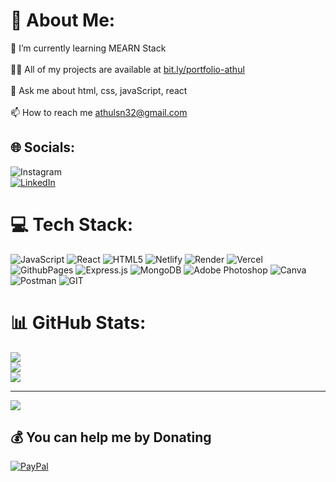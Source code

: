 # 💫 About Me:
🌱 I’m currently learning MEARN Stack<br><br>👨‍💻 All of my projects are available at <a href="bit.ly/portfolio-athul">bit.ly/portfolio-athul</a><br><br>💬 Ask me about html, css, javaScript, react<br><br>📫 How to reach me athulsn32@gmail.com


## 🌐 Socials:
![Instagram](https://img.shields.io/badge/Instagram-%23E4405F.svg?logo=Instagram&logoColor=white)<br>[![LinkedIn](https://img.shields.io/badge/LinkedIn-%230077B5.svg?logo=linkedin&logoColor=white)](https://linkedin.com/in/athul-nair123) 

# 💻 Tech Stack:
![JavaScript](https://img.shields.io/badge/javascript-%23323330.svg?style=for-the-badge&logo=javascript&logoColor=%23F7DF1E) ![React](https://img.shields.io/badge/react-%2320232a.svg?style=for-the-badge&logo=react&logoColor=%2361DAFB) ![HTML5](https://img.shields.io/badge/html5-%23E34F26.svg?style=for-the-badge&logo=html5&logoColor=white) ![Netlify](https://img.shields.io/badge/netlify-%23000000.svg?style=for-the-badge&logo=netlify&logoColor=#00C7B7) ![Render](https://img.shields.io/badge/Render-%46E3B7.svg?style=for-the-badge&logo=render&logoColor=white) ![Vercel](https://img.shields.io/badge/vercel-%23000000.svg?style=for-the-badge&logo=vercel&logoColor=white) ![GithubPages](https://img.shields.io/badge/github%20pages-121013?style=for-the-badge&logo=github&logoColor=white) ![Express.js](https://img.shields.io/badge/express.js-%23404d59.svg?style=for-the-badge&logo=express&logoColor=%2361DAFB) ![MongoDB](https://img.shields.io/badge/MongoDB-%234ea94b.svg?style=for-the-badge&logo=mongodb&logoColor=white) ![Adobe Photoshop](https://img.shields.io/badge/adobe%20photoshop-%2331A8FF.svg?style=for-the-badge&logo=adobe%20photoshop&logoColor=white) ![Canva](https://img.shields.io/badge/Canva-%2300C4CC.svg?style=for-the-badge&logo=Canva&logoColor=white) ![Postman](https://img.shields.io/badge/Postman-FF6C37?style=for-the-badge&logo=postman&logoColor=white) ![GIT](https://img.shields.io/badge/Git-fc6d26?style=for-the-badge&logo=git&logoColor=white)
# 📊 GitHub Stats:
![](https://github-readme-stats.vercel.app/api?username=Athulsn10&theme=dark&hide_border=false&include_all_commits=true&count_private=false)<br/>
![](https://github-readme-streak-stats.herokuapp.com/?user=Athulsn10&theme=dark&hide_border=false)<br/>
![](https://github-readme-stats.vercel.app/api/top-langs/?username=Athulsn10&theme=dark&hide_border=false&include_all_commits=true&count_private=false&layout=compact)

---
[![](https://visitcount.itsvg.in/api?id=Athulsn10&icon=0&color=0)](https://visitcount.itsvg.in)

  ## 💰 You can help me by Donating
  [![PayPal](https://img.shields.io/badge/PayPal-00457C?style=for-the-badge&logo=paypal&logoColor=white)](https://paypal.me/paypal.me/bcky1010) 

  
<!-- Proudly created with GPRM ( https://gprm.itsvg.in ) -->
